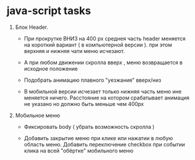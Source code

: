 # java-script tasks

1.  Блок Header.

    - При прокрутке ВНИЗ на 400 px среднея часть header меняется на короткий вариант ( в компьютерной версии ). при этом верхняя и нижняя чати меню исчезают.

    - А при любом движении скролла вверх , меню возвращается в исходное положение

    - Подобрать анимацию плавного "уезжания" вверх/низ

    - В мобильной версии исчезает только нижняя часть меню ине меняется ничего. Расстояние на котором срабатывает анимация не указано но должно быть меньше чем 400px

2.  Мобильное меню

    - Фиксировать body ( убрать возможность скролла )

    - Добавить закрытие меню при клике или нажатии в любую область меню.
      Добавить переключение checkbox при событии клика на всей "обёртке" мобильного меню
